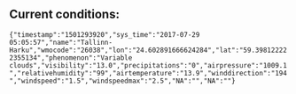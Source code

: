 ## Current conditions: 
 ``` {"timestamp":"1501293920","sys_time":"2017-07-29 05:05:57","name":"Tallinn-Harku","wmocode":"26038","lon":"24.602891666624284","lat":"59.398122222355134","phenomenon":"Variable clouds","visibility":"13.0","precipitations":"0","airpressure":"1009.1","relativehumidity":"99","airtemperature":"13.9","winddirection":"194","windspeed":"1.5","windspeedmax":"2.5","NA":"","NA":""} ```
